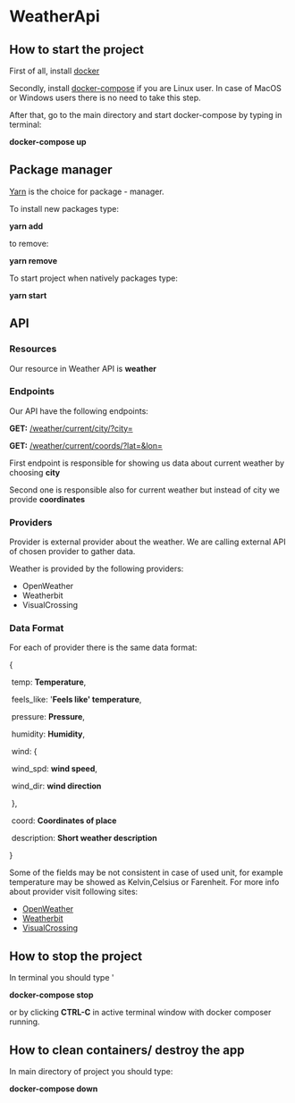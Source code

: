 # WeatherApi

## How to start the project

First of all, install [docker](https://docs.docker.com/engine/install/)

Secondly, install [docker-compose](https://docs.docker.com/compose/install/) if you are Linux user. In case of MacOS or Windows users there is no need to take this step.

After that, go to the main directory and start docker-compose by typing in terminal:

**docker-compose up**

## Package manager

[Yarn](https://yarnpkg.com/getting-started) is the choice for package - manager.

To install new packages type:

**yarn add** <name of package>

to remove:

**yarn remove** <name of package>

To start project when natively packages type:

**yarn start**

## API

### Resources

Our resource in Weather API is **weather**

### Endpoints

Our API have the following endpoints:

**GET:** <u>/weather/current/city/?city=<name of city></u>

**GET:** <u>/weather/current/coords/?lat=<lattitude>&lon=<longitude></u>

First endpoint is responsible for showing us data about current weather by choosing **city**

Second one is responsible also for current weather but instead of city we provide **coordinates**

### Providers

Provider is external provider about the weather. We are calling external API of chosen provider to gather data.

Weather is provided by the following providers:

- OpenWeather
- Weatherbit
- VisualCrossing

### Data Format

For each of provider there is the same data format:

{

​ temp: **Temperature**,

​ feels_like: '**Feels like' temperature**,

​ pressure: **Pressure**,

​ humidity: **Humidity**,

​ wind: {

​ wind_spd: **wind speed**,

​ wind_dir: **wind direction**

​ },

​ coord: **Coordinates of place**

​ description: **Short weather description**

}

Some of the fields may be not consistent in case of used unit, for example temperature may be showed as Kelvin,Celsius or Farenheit. For more info about provider visit following sites:

- [OpenWeather](https://openweathermap.org/current)
- [Weatherbit](https://www.weatherbit.io/api/weather-current)
- [VisualCrossing](https://www.visualcrossing.com/resources/documentation/weather-api/weather-api-documentation/)

## How to stop the project

In terminal you should type '

**docker-compose stop**

or by clicking **CTRL-C** in active terminal window with docker composer running.

## How to clean containers/ destroy the app

In main directory of project you should type:

**docker-compose down**
